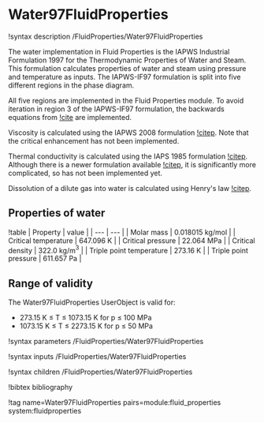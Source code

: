 # Water97FluidProperties

!syntax description /FluidProperties/Water97FluidProperties

The water implementation in Fluid Properties is the IAPWS Industrial Formulation 1997 for the
Thermodynamic Properties of Water and Steam. This formulation calculates properties of water and
steam using pressure and temperature as inputs. The IAPWS-IF97 formulation is split into five
different regions in the phase diagram.

All five regions are implemented in the Fluid Properties module. To avoid iteration in region 3 of
the IAPWS-IF97 formulation, the backwards equations from [!cite](iapws1997region3) are implemented.

Viscosity is calculated using the IAPWS 2008 formulation [!citep](iapws2008). Note that the critical
enhancement has not been implemented.

Thermal conductivity is calculated using the IAPS 1985 formulation [!citep](iaps1985). Although there
is a newer formulation available [!citep](iapws2011), it is significantly more complicated, so has not
been implemented yet.

Dissolution of a dilute gas into water is calculated using Henry's law [!citep](iapws2004).

## Properties of water

!table
| Property             | value |
| --- | --- |
| Molar mass           | 0.018015 kg/mol |
| Critical temperature | 647.096 K       |
| Critical pressure    | 22.064 MPa        |
| Critical density     | 322.0 kg/m$^3$ |
| Triple point temperature | 273.16 K |
| Triple point pressure | 611.657 Pa |

## Range of validity

The Water97FluidProperties UserObject is valid for:

- 273.15 K $\le$ T $\le$ 1073.15 K for p $\le$ 100 MPa
- 1073.15 K $\le$ T $\le$ 2273.15 K for p $\le$ 50 MPa

!syntax parameters /FluidProperties/Water97FluidProperties

!syntax inputs /FluidProperties/Water97FluidProperties

!syntax children /FluidProperties/Water97FluidProperties

!bibtex bibliography

!tag name=Water97FluidProperties pairs=module:fluid_properties system:fluidproperties

